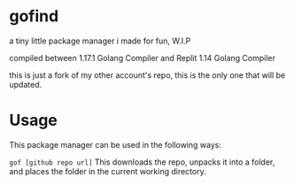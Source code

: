 # gofind
a tiny little package manager i made for fun, W.I.P

compiled between 1.17.1 Golang Compiler and Replit 1.14 Golang Compiler

this is just a fork of my other account's repo, this is the only one that will be updated.

# Usage

This package manager can be used in the following ways:

`gof [github repo url]`
This downloads the repo, unpacks it into a folder, and places the folder in the current working directory.
